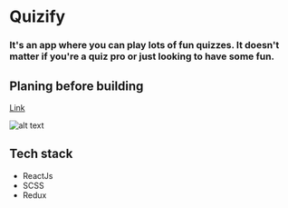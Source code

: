 # Quizify
### It's an app where you can play lots of fun quizzes. It doesn't matter if you're a quiz pro or just looking to have some fun.

## Planing before building
[Link](https://excalidraw.com/#json=ZBLID5QATKE6gaVJLCrzO,GXb5_UwkmvuEyekDCWjqAg)

![alt text](./public/png.png)

## Tech stack
- ReactJs
- SCSS
- Redux